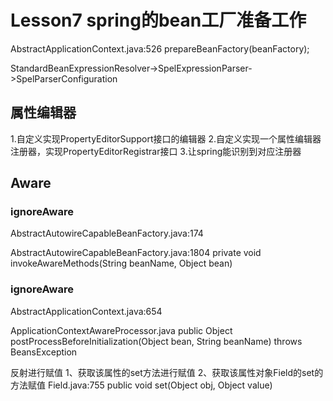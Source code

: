 # Lesson7 spring的bean工厂准备工作

AbstractApplicationContext.java:526
prepareBeanFactory(beanFactory);

StandardBeanExpressionResolver->SpelExpressionParser->SpelParserConfiguration

## 属性编辑器
1.自定义实现PropertyEditorSupport接口的编辑器
2.自定义实现一个属性编辑器注册器，实现PropertyEditorRegistrar接口
3.让spring能识别到对应注册器

## Aware
### ignoreAware
AbstractAutowireCapableBeanFactory.java:174

AbstractAutowireCapableBeanFactory.java:1804
private void invokeAwareMethods(String beanName, Object bean)

### ignoreAware
AbstractApplicationContext.java:654 

ApplicationContextAwareProcessor.java
public Object postProcessBeforeInitialization(Object bean, String beanName) throws BeansException

反射进行赋值
1、获取该属性的set方法进行赋值
2、获取该属性对象Field的set的方法赋值
Field.java:755
public void set(Object obj, Object value)